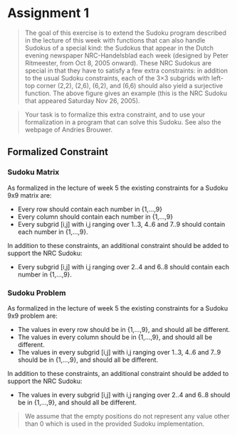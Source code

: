 # Assignment 1

> The goal of this exercise is to extend the Sudoku program described in the lecture of this week with functions that can also handle Sudokus of a special kind: the Sudokus that appear in the Dutch evening newspaper NRC-Handelsblad each week (designed by Peter Ritmeester, from Oct 8, 2005 onward). These NRC Sudokus are special in that they have to satisfy a few extra constraints: in addition to the usual Sudoku constraints, each of the 3×3 subgrids with left-top corner (2,2), (2,6), (6,2), and (6,6) should also yield a surjective function. The above figure gives an example (this is the NRC Sudoku that appeared Saturday Nov 26, 2005).

> Your task is to formalize this extra constraint, and to use your formalization in a program that can solve this Sudoku. See also the webpage of Andries Brouwer.

## Formalized Constraint

### Sudoku Matrix

As formalized in the lecture of week 5 the existing constraints for a Sudoku 9x9 matrix are:

* Every row should contain each number in {1,…,9}
* Every column should contain each number in {1,…,9}
* Every subgrid [i,j] with i,j ranging over 1..3, 4..6 and 7..9 should contain each number in {1,...,9}.

In addition to these constraints, an additional constraint should be added to support the NRC Sudoku:

* Every subgrid [i,j] with i,j ranging over 2..4 and 6..8 should contain each number in {1,...,9}.

### Sudoku Problem

As formalized in the lecture of week 5 the existing constraints for a Sudoku 9x9 problem are:

- The values in every row should be in {1,…,9}, and should all be different.
- The values in every column should be in {1,…,9}, and should all be different.
- The values in every subgrid [i,j] with i,j ranging over 1..3, 4..6 and 7..9 should be in {1,...,9}, and should all be different.

In addition to these constraints, an additional constraint should be added to support the NRC Sudoku:

- The values in every subgrid [i,j] with i,j ranging over 2..4 and 6..8 should be in {1,...,9}, and should all be different.

> We assume that the empty positions do not represent any value other than 0 which is used in the provided Sudoku implementation.
